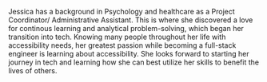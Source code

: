 Jessica has a background in Psychology and healthcare as a Project Coordinator/
Administrative Assistant. This is where she discovered a love for continous learning
and analytical problem-solving, which began her transition into tech.  Knowing many people 
throughout her life with accessibility needs, her greatest passion while becoming a full-stack 
engineer is learning about accessibility.  She looks forward to starting her journey in tech 
and learning how she can best utilize her skills to benefit the lives of others.
